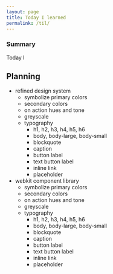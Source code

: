 ```yaml
---
layout: page
title: Today I learned
permalink: /til/
---
```


### Summary
Today I

## Planning

- refined design system
  - symbolize primary colors
  - secondary colors
  - on action hues and tone
  - greyscale
  - typography
    - h1, h2, h3, h4, h5, h6
    - body, body-large, body-small
    - blockquote
    - caption
    - button label
    - text button label
    - inline link
    - placeholder
- webkit component library
  - symbolize primary colors
  - secondary colors
  - on action hues and tone
  - greyscale
  - typography
    - h1, h2, h3, h4, h5, h6
    - body, body-large, body-small
    - blockquote
    - caption
    - button label
    - text button label
    - inline link
    - placeholder
